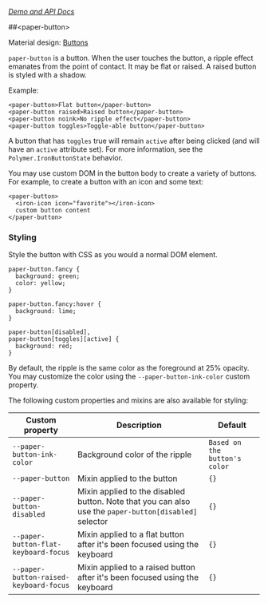 
<!---

This README is automatically generated from the comments in these files:
paper-button.html

Edit those files, and our readme bot will duplicate them over here!
Edit this file, and the bot will squash your changes :)

-->

_[Demo and API Docs](https://elements.polymer-project.org/elements/paper-button)_


##&lt;paper-button&gt;


Material design: [Buttons](https://www.google.com/design/spec/components/buttons.html)

`paper-button` is a button. When the user touches the button, a ripple effect emanates
from the point of contact. It may be flat or raised. A raised button is styled with a
shadow.

Example:

    <paper-button>Flat button</paper-button>
    <paper-button raised>Raised button</paper-button>
    <paper-button noink>No ripple effect</paper-button>
    <paper-button toggles>Toggle-able button</paper-button>

A button that has `toggles` true will remain `active` after being clicked (and
will have an `active` attribute set). For more information, see the `Polymer.IronButtonState`
behavior.

You may use custom DOM in the button body to create a variety of buttons. For example, to
create a button with an icon and some text:

    <paper-button>
      <iron-icon icon="favorite"></iron-icon>
      custom button content
    </paper-button>

### Styling

Style the button with CSS as you would a normal DOM element.

    paper-button.fancy {
      background: green;
      color: yellow;
    }

    paper-button.fancy:hover {
      background: lime;
    }

    paper-button[disabled],
    paper-button[toggles][active] {
      background: red;
    }

By default, the ripple is the same color as the foreground at 25% opacity. You may
customize the color using the `--paper-button-ink-color` custom property.

The following custom properties and mixins are also available for styling:

Custom property | Description | Default
----------------|-------------|----------
`--paper-button-ink-color` | Background color of the ripple | `Based on the button's color`
`--paper-button` | Mixin applied to the button | `{}`
`--paper-button-disabled` | Mixin applied to the disabled button. Note that you can also use the `paper-button[disabled]` selector | `{}`
`--paper-button-flat-keyboard-focus` | Mixin applied to a flat button after it's been focused using the keyboard | `{}`
`--paper-button-raised-keyboard-focus` | Mixin applied to a raised button after it's been focused using the keyboard | `{}`


